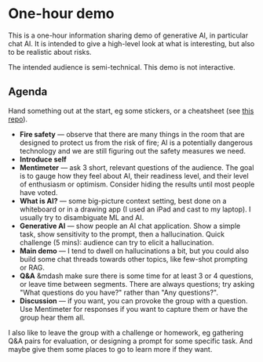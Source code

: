 # One-hour demo

This is a one-hour information sharing demo of generative AI, in particular chat AI. It is intended to give a high-level look at what is interesting, but also to be realistic about risks.

The intended audience is semi-technical. This demo is not interactive.

## Agenda

Hand something out at the start, eg some stickers, or a cheatsheet (see [this repo](https://github.com/equinor/ai-upskill-events)).

- **Fire safety** &mdash; observe that there are many things in the room that are designed to protect us from the risk of fire; AI is a potentially dangerous technology and we are still figuring out the safety measures we need.
- **Introduce self**
- **Mentimeter** &mdash; ask 3 short, relevant questions of the audience. The goal is to gauge how they feel about AI, their readiness level, and their level of enthusiasm or optimism. Consider hiding the results until most people have voted.
- **What is AI?** &mdash; some big-picture context setting, best done on a whiteboard or in a drawing app (I used an iPad and cast to my laptop). I usually try to disambiguate ML and AI.
- **Generative AI** &mdash; show people an AI chat application. Show a simple task, show sensitivity to the prompt, then a hallucination. Quick challenge (5 mins): audience can try to elicit a hallucination.
- **Main demo** &mdash; I tend to dwell on hallucinations a bit, but you could also build some chat threads towards other topics, like few-shot prompting or RAG.
- **Q&A** &mdash make sure there is some time for at least 3 or 4 questions, or leave time between segments. There are always questions; try asking "What questions do you have?" rather than "Any questions?".
- **Discussion** &mdash; if you want, you can provoke the group with a question. Use Mentimeter for responses if you want to capture them or have the group hear them all.

I also like to leave the group with a challenge or homework, eg gathering Q&A pairs for evaluation, or designing a prompt for some specific task. And maybe give them some places to go to learn more if they want.
